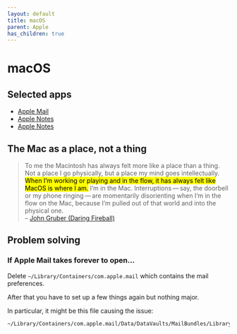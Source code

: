 ```yaml
---
layout: default
title: macOS
parent: Apple
has_children: true
---
```


# macOS

## Selected apps

- [Apple Mail](/docs/apps/apple-mail)
- [Apple Notes](/docs/apps/note-taking/apple-notes)
- [Apple Notes](/docs/apps/task-managers/things3)

## The Mac as a place, not a thing

> To me the Macintosh has always felt more like a place than a thing. Not a place I go physically, but a place my mind goes intellectually. <mark>When I’m working or playing and in the flow, it has always felt like MacOS is where I am.</mark> I’m in the Mac. Interruptions — say, the doorbell or my phone ringing — are momentarily disorienting when I’m in the flow on the Mac, because I’m pulled out of that world and into the physical one.\
> – [John Gruber (Daring Fireball)](https://daringfireball.net/2023/06/first_impressions_of_vision_pro_and_visionos)


## Problem solving

### If Apple Mail takes forever to open…

Delete `~/Library/Containers/com.apple.mail` which contains the mail preferences.

After that you have to set up a few things again but nothing major.

In particular, it might be this file causing the issue: 

```
~/Library/Containers/com.apple.mail/Data/DataVaults/MailBundles/Library/Mail/Bundles/Properties.plist
```

